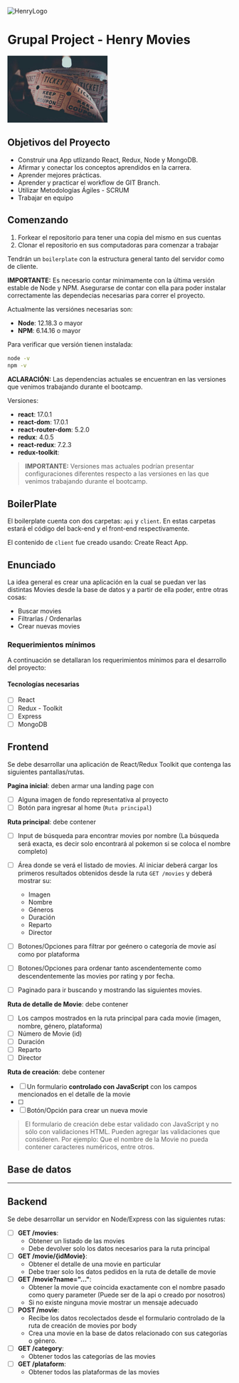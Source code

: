 ![HenryLogo](https://d31uz8lwfmyn8g.cloudfront.net/Assets/logo-henry-white-lg.png)

# Grupal Project - Henry Movies

<img height="150" src="./movie.jpg" />

## Objetivos del Proyecto

- Construir una App utlizando React, Redux, Node y MongoDB.
- Afirmar y conectar los conceptos aprendidos en la carrera.
- Aprender mejores prácticas.
- Aprender y practicar el workflow de GIT Branch.
- Utilizar Metodologías Ágiles - SCRUM
- Trabajar en equipo

## Comenzando

 1. Forkear el repositorio para tener una copia del mismo en sus cuentas
 2. Clonar el repositorio en sus computadoras para comenzar a trabajar

Tendrán un `boilerplate` con la estructura general tanto del servidor como de cliente.

__IMPORTANTE:__ Es necesario contar minimamente con la última versión estable de Node y NPM. Asegurarse de contar con ella para poder instalar correctamente las dependecias necesarias para correr el proyecto.

Actualmente las versiónes necesarias son:

- __Node__: 12.18.3 o mayor
- __NPM__: 6.14.16 o mayor

Para verificar que versión tienen instalada:

```bash
node -v
npm -v
```

__ACLARACIÓN:__ Las dependencias actuales se encuentran en las versiones que venimos trabajando durante el bootcamp.

Versiones:

- __react__: 17.0.1
- __react-dom__: 17.0.1
- __react-router-dom__: 5.2.0
- __redux__: 4.0.5
- __react-redux__: 7.2.3
- __redux-toolkit__:


> __IMPORTANTE:__ Versiones mas actuales podrían presentar configuraciones diferentes respecto a las versiones en las que venimos trabajando durante el bootcamp.

## BoilerPlate

El boilerplate cuenta con dos carpetas: `api` y `client`. En estas carpetas estará el código del back-end y el front-end respectivamente.


El contenido de `client` fue creado usando: Create React App.

## Enunciado

La idea general es crear una aplicación en la cual se puedan ver las distintas Movies desde la base de datos y a partir de ella poder, entre otras cosas:

- Buscar movies
- Filtrarlas / Ordenarlas
- Crear nuevas movies



### Requerimientos mínimos

A continuación se detallaran los requerimientos mínimos para el desarrollo del proyecto:


#### Tecnologías necesarias

- [ ] React
- [ ] Redux - Toolkit
- [ ] Express
- [ ] MongoDB

## Frontend

Se debe desarrollar una aplicación de React/Redux Toolkit que contenga las siguientes pantallas/rutas.

__Pagina inicial__: deben armar una landing page con

- [ ] Alguna imagen de fondo representativa al proyecto
- [ ] Botón para ingresar al home (`Ruta principal`)

__Ruta principal__: debe contener

- [ ] Input de búsqueda para encontrar movies por nombre (La búsqueda será exacta, es decir solo encontrará al pokemon si se coloca el nombre completo)
- [ ] Área donde se verá el listado de movies. Al iniciar deberá cargar los primeros resultados obtenidos desde la ruta `GET /movies` y deberá mostrar su:
  - Imagen
  - Nombre
  - Géneros
  - Duración
  - Reparto
  - Director 
- [ ] Botones/Opciones para filtrar por geénero o categoría de movie así como por plataforma
- [ ] Botones/Opciones para ordenar tanto ascendentemente como descendentemente las movies por rating y por fecha. 
- [ ] Paginado para ir buscando y mostrando las siguientes movies.


__Ruta de detalle de Movie__: debe contener

- [ ] Los campos mostrados en la ruta principal para cada movie (imagen, nombre, género, plataforma)
- [ ] Número de Movie (id)
- [ ] Duración
- [ ] Reparto
- [ ] Director

__Ruta de creación__: debe contener

- [ ] Un formulario __controlado con JavaScript__ con los campos mencionados en el detalle de la movie
- [ ] 
- [ ] Botón/Opción para crear un nueva movie

> El formulario de creación debe estar validado con JavaScript y no sólo con validaciones HTML. Pueden agregar las validaciones que consideren. Por ejemplo: Que el nombre de la Movie no pueda contener caracteres numéricos, entre otros. 

## Base de datos

----

## Backend

Se debe desarrollar un servidor en Node/Express con las siguientes rutas:



- [ ] __GET /movies__:
  - Obtener un listado de las movies
  - Debe devolver solo los datos necesarios para la ruta principal
- [ ] __GET /movie/{idMovie}__:
  - Obtener el detalle de una movie en particular
  - Debe traer solo los datos pedidos en la ruta de detalle de movie
- [ ] __GET /movie?name="..."__:
  - Obtener la movie que coincida exactamente con el nombre pasado como query parameter (Puede ser de la api o creado por nosotros)
  - Si no existe ninguna movie mostrar un mensaje adecuado
- [ ] __POST /movie__:
  - Recibe los datos recolectados desde el formulario controlado de la ruta de creación de movies por body
  - Crea una movie en la base de datos relacionado con sus categorías o género.
- [ ] __GET /category__:
  - Obtener todos las categorías de las movies
- [ ] __GET /plataform__:
  - Obtener todos las plataformas de las movies


